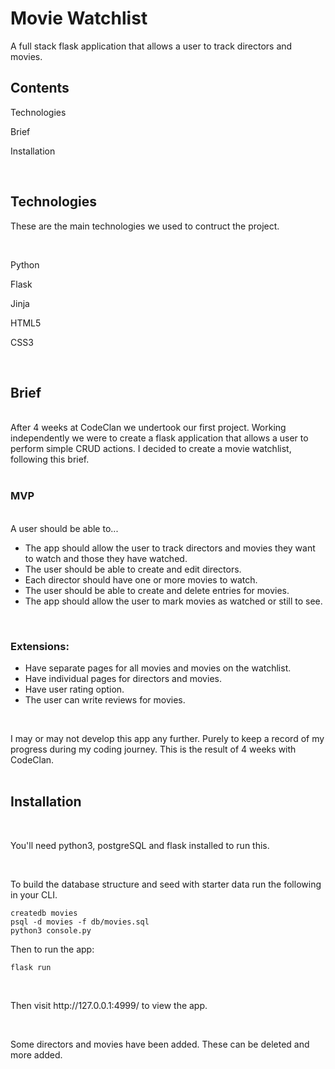 # Movie Watchlist

<p>A full stack flask application that allows a user to track directors and movies.<p>

## Contents
<p>Technologies</p>
<p>Brief</p> 
<p>Installation</p> 
<br>

## Technologies
<p>These are the main technologies we used to contruct the project.</P>
<br>
<p>Python</p>
<p>Flask</p>
<p>Jinja</p>
<p>HTML5</p>
<p>CSS3</p>
<br>

## Brief
<br>
After 4 weeks at CodeClan we undertook our first project. Working independently we were to create a flask application that allows a user to perform simple CRUD actions. I decided to create a movie watchlist, following this brief.
<br><br>

### MVP
<br>
A user should be able to...</p>
<ul>
    <li>The app should allow the  user to track directors and movies they want to watch and those they have watched.</li>
    <li>The user should be able to create and edit directors.</li>
    <li>Each director should have one or more movies to watch.</li>
    <li>The user should be able to create and delete entries for movies.</li>
    <li>The app should allow the user to mark movies as watched or still to see.</li>
</uL>
<br>


### Extensions:
<ul>
    <li>Have separate pages for all movies and movies on the watchlist.</li>
    <li>Have individual pages for directors and movies.</li>
    <li>Have user rating option.</li>
    <li>The user can write reviews for movies.</li>
</ul>
<br>

I may or may not develop this app any further. Purely to keep a record of my progress during my coding journey. This is the result of 4 weeks with CodeClan.
<br><br>

## Installation
<br>

<p>You'll need python3, postgreSQL and flask installed to run this.<p>
<br>

<p>To build the database structure and seed with starter data run the following in your CLI.<p>

```
createdb movies
psql -d movies -f db/movies.sql
python3 console.py
```
Then to run the app:
```
flask run
```

<br>
<p>Then visit http://127.0.0.1:4999/ to view the app.</p>
<br>
<p>Some directors and movies have been added. These can be deleted and more added.</p>
